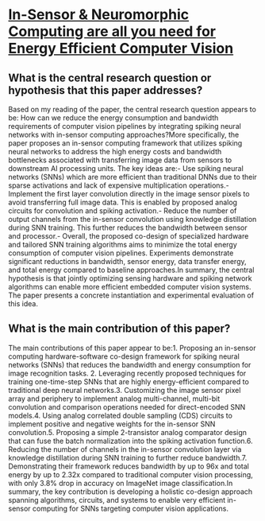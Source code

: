 # [In-Sensor &amp; Neuromorphic Computing are all you need for Energy Efficient   Computer Vision](https://arxiv.org/abs/2212.10881)

## What is the central research question or hypothesis that this paper addresses?

Based on my reading of the paper, the central research question appears to be: How can we reduce the energy consumption and bandwidth requirements of computer vision pipelines by integrating spiking neural networks with in-sensor computing approaches?More specifically, the paper proposes an in-sensor computing framework that utilizes spiking neural networks to address the high energy costs and bandwidth bottlenecks associated with transferring image data from sensors to downstream AI processing units. The key ideas are:- Use spiking neural networks (SNNs) which are more efficient than traditional DNNs due to their sparse activations and lack of expensive multiplication operations.- Implement the first layer convolution directly in the image sensor pixels to avoid transferring full image data. This is enabled by proposed analog circuits for convolution and spiking activation.- Reduce the number of output channels from the in-sensor convolution using knowledge distillation during SNN training. This further reduces the bandwidth between sensor and processor.- Overall, the proposed co-design of specialized hardware and tailored SNN training algorithms aims to minimize the total energy consumption of computer vision pipelines. Experiments demonstrate significant reductions in bandwidth, sensor energy, data transfer energy, and total energy compared to baseline approaches.In summary, the central hypothesis is that jointly optimizing sensing hardware and spiking network algorithms can enable more efficient embedded computer vision systems. The paper presents a concrete instantiation and experimental evaluation of this idea.


## What is the main contribution of this paper?

The main contributions of this paper appear to be:1. Proposing an in-sensor computing hardware-software co-design framework for spiking neural networks (SNNs) that reduces the bandwidth and energy consumption for image recognition tasks. 2. Leveraging recently proposed techniques for training one-time-step SNNs that are highly energy-efficient compared to traditional deep neural networks.3. Customizing the image sensor pixel array and periphery to implement analog multi-channel, multi-bit convolution and comparison operations needed for direct-encoded SNN models.4. Using analog correlated double sampling (CDS) circuits to implement positive and negative weights for the in-sensor SNN convolution.5. Proposing a simple 2-transistor analog comparator design that can fuse the batch normalization into the spiking activation function.6. Reducing the number of channels in the in-sensor convolution layer via knowledge distillation during SNN training to further reduce bandwidth.7. Demonstrating their framework reduces bandwidth by up to 96x and total energy by up to 2.32x compared to traditional computer vision processing, with only 3.8% drop in accuracy on ImageNet image classification.In summary, the key contribution is developing a holistic co-design approach spanning algorithms, circuits, and systems to enable very efficient in-sensor computing for SNNs targeting computer vision applications.
